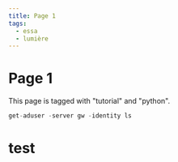 ```yaml
---
title: Page 1
tags:
  - essa
  - lumière
---
```


# Page 1

This page is tagged with "tutorial" and "python".

```java title="test"
get-aduser -server gw -identity ls
```

# test